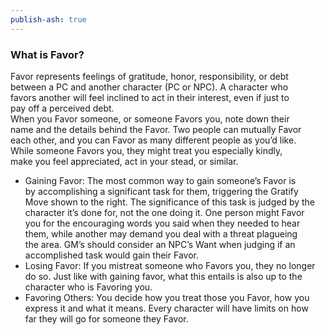 ```yaml
---  
publish-ash: true  
---  
```

### What is Favor?  
Favor represents feelings of gratitude, honor, responsibility, or debt  
between a PC and another character (PC or NPC). A character who  
favors another will feel inclined to act in their interest, even if just to  
pay off a perceived debt.  
When you Favor someone, or someone Favors you, note down their  
name and the details behind the Favor. Two people can mutually Favor  
each other, and you can Favor as many different people as you’d like.  
While someone Favors you, they might treat you especially kindly,  
make you feel appreciated, act in your stead, or similar.  
- Gaining Favor: The most common way to gain someone’s Favor is  
by accomplishing a significant task for them, triggering the Gratify  
Move shown to the right. The significance of this task is judged by the  
character it’s done for, not the one doing it. One person might Favor  
you for the encouraging words you said when they needed to hear  
them, while another may demand you deal with a threat plagueing  
the area. GM’s should consider an NPC’s Want when judging if an  
accomplished task would gain their Favor.  
- Losing Favor: If you mistreat someone who Favors you, they no longer  
do so. Just like with gaining favor, what this entails is also up to the  
character who is Favoring you.  
- Favoring Others: You decide how you treat those you Favor, how you  
express it and what it means. Every character will have limits on how  
far they will go for someone they Favor.